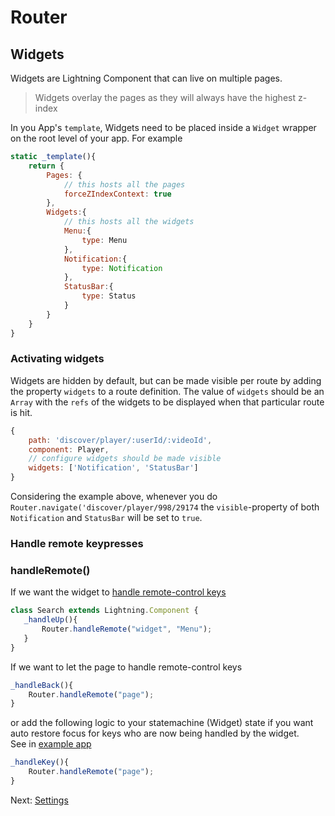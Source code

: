 # Router

## Widgets

Widgets are Lightning Component that can live on multiple pages.

>  Widgets overlay the pages as they will always have the highest z-index

In you App's `template`, Widgets need to be placed inside a `Widget` wrapper on the root level of your app. For example

```js
static _template(){
    return {
        Pages: {
            // this hosts all the pages
            forceZIndexContext: true
        },
        Widgets:{
            // this hosts all the widgets
            Menu:{
                type: Menu
            },
            Notification:{
                type: Notification
            },
            StatusBar:{
                type: Status
            }
        }
    }
}
```

### Activating widgets

Widgets are hidden by default, but can be made visible per route by adding the property `widgets` to a route definition.
The value of `widgets` should be an `Array` with the `refs` of the widgets to be displayed when that particular route is hit.

```js
{
    path: 'discover/player/:userId/:videoId',
    component: Player,
    // configure widgets should be made visible
    widgets: ['Notification', 'StatusBar']
}
```

Considering the example above, whenever you do `Router.navigate('discover/player/998/29174` the `visible`-property of both `Notification` and `StatusBar` will be set to `true`.


### Handle remote keypresses

### handleRemote()

If we want the widget to [handle remote-control keys](https://rdkcentral.github.io/Lightning/docs/focus/keyhandler)

```js
class Search extends Lightning.Component {
   _handleUp(){
       Router.handleRemote("widget", "Menu");
   }
}
```

If we want to let the page to handle remote-control keys

```js
_handleBack(){
    Router.handleRemote("page");
}
```

or add the following logic to your statemachine (Widget) state if you want auto restore focus
for keys who are now being handled by the widget.\
See in [example app](https://github.com/mlapps/router-example-app/blob/94d46738a399703657bf4c17b0ffd442df939b58/src/App.js#L115)

```js
_handleKey(){
    Router.handleRemote("page");
}
```

Next: 
[Settings](settings.md)
